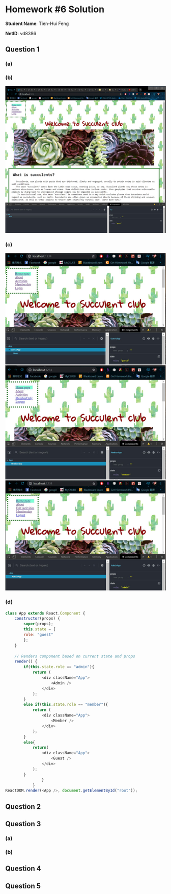 # Homework #6 Solution

**Student Name**:  Tien-Hui Feng

**NetID**: vd8386


## Question 1 

### (a) 
### (b)
![home page](images/1b.JPG)

### (c)
![Guest](images/1c_guest.JPG)
![Member](images/1c_member.JPG)
![Admin](images/1c_admin.JPG)

### (d)
```javascript
class App extends React.Component {
    constructor(props) {
        super(props);
        this.state = {
        role: "guest" 
        };
    }
    
    // Renders component based on current state and props
    render() {
        if(this.state.role == "admin"){
            return (
                <div className="App">
                    <Admin />
                </div> 
            ); 
        }
        else if(this.state.role == "member"){
            return (
                <div className="App">
                    <Member />
                </div> 
            ); 
        }
        else{
            return(
                <div className="App">
                    <Guest />
                </div>
            );
        }
                }
            }
ReactDOM.render(<App />, document.getElementById("root"));


```
## Question 2 


## Question 3

### (a)




### (b)




## Question 4


## Question 5


